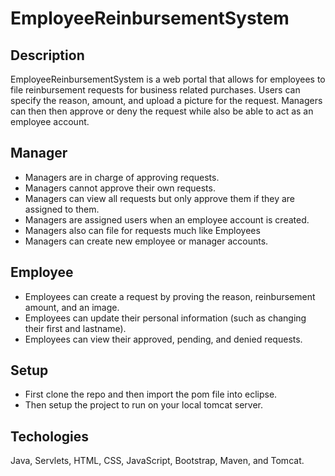 # EmployeeReinbursementSystem

## Description

EmployeeReinbursementSystem is a web portal that allows for employees to file reinbursement requests for business related purchases. Users can specify the reason, amount, and upload a picture for the request. Managers can then then approve or deny the request while also be able to act as an employee account.


## Manager
- Managers are in charge of approving requests.
- Managers cannot approve their own requests.
- Managers can view all requests but only approve them if they are assigned to them.
- Managers are assigned users when an employee account is created.
- Managers also can file for requests much like Employees
- Managers can create new employee or manager accounts.


## Employee
- Employees can create a request by proving the reason, reinbursement amount, and an image.
- Employees can update their personal information (such as changing their first and lastname).
- Employees can view their approved, pending, and denied requests. 

## Setup
- First clone the repo and then import the pom file into eclipse.
- Then setup the project to run on your local tomcat server.

## Techologies
Java, Servlets, HTML, CSS, JavaScript, Bootstrap, Maven, and Tomcat.